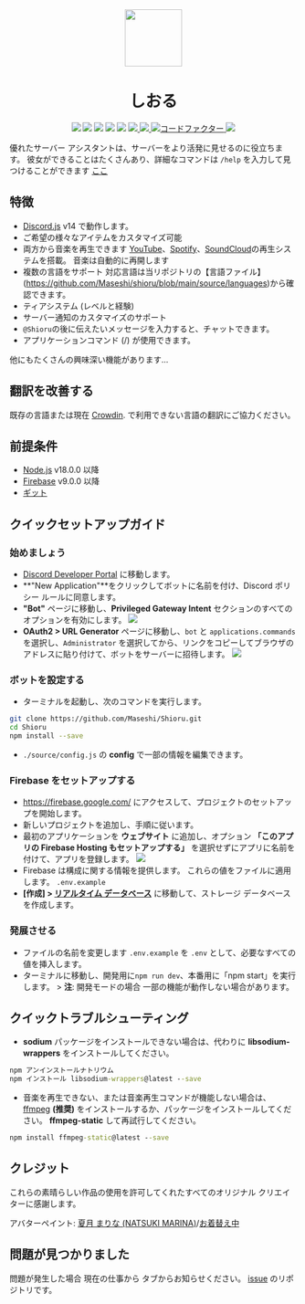 <div align="center">
  <img src="https://raw.githubusercontent.com/Maseshi/Shioru/main/assets/icons/favicon-circle.png" width="100" />
  <h1>
    <strong>しおる</strong>
  </h1>
  <img src="https://img.shields.io/badge/discord.js-v14-7354F6?logo=discord&logoColor=white" />
  <img src="https://img.shields.io/github/stars/Maseshi/Shioru.svg?logo=github" />
  <img src="https://img.shields.io/github/v/release/Maseshi/Shioru">
  <img src="https://img.shields.io/github/license/Maseshi/Shioru.svg?logo=github" />
  <img src="https://img.shields.io/github/last-commit/Maseshi/Shioru">
  <a title="スターテス" target="_blank" href="https://shioru.statuspage.io/">
    <img src="https://img.shields.io/badge/dynamic/json?logo=google-cloud&logoColor=white&label=status&query=status.indicator&url=https%3A%2F%2Fq60yrzp0cbgg.statuspage.io%2Fapi%2Fv2%2Fstatus.json" />
  </a>
  <a title="クラウディン" target="_blank" href="https://crowdin.com/project/shioru-bot">
    <img src="https://badges.crowdin.net/shioru-bot/localized.svg">
  </a>
  <a title="コードファクター" target="_blank" href="https://www.codefactor.io/repository/github/maseshi/shioru">
    <img src="https://www.codefactor.io/repository/github/maseshi/shioru/badge" alt="コードファクター" />
  </a>
  <a title="トップ.gg" target="_blank" href="https://top.gg/bot/704706906505347183">
    <img src="https://top.gg/api/widget/upvotes/704706906505347183.svg">
  </a>
</div>

[](https://github.com/Maseshi/Shioru/blob/main/documents/README.en.md) [](https://github.com/Maseshi/Shioru/blob/main/documents/README.th.md) [](https://github.com/Maseshi/Shioru/blob/main/documents/README.ja.md)

優れたサーバー アシスタントは、サーバーをより活発に見せるのに役立ちます。 彼女ができることはたくさんあり、詳細なコマンドは `/help` を入力して見つけることができます [ここ](https://discord.com/api/oauth2/authorize?client_id=704706906505347183&permissions=8&scope=applications.commands%20bot&redirect_uri=https%3A%2F%2Fshiorus.web.app%2Fthanks-you)

## 特徴

- [Discord.js](https://discord.js.org/) v14 で動作します。
- ご希望の様々なアイテムをカスタマイズ可能
- 両方から音楽を再生できます [YouTube](https://www.youtube.com/)、[Spotify](https://www.spotify.com/)、[SoundCloud](https://soundcloud.com/)の再生システムを搭載。 音楽は自動的に再開します
- 複数の言語をサポート 対応言語は当リポジトリの【言語ファイル】(https://github.com/Maseshi/shioru/blob/main/source/languages)から確認できます。
- ティアシステム (レベルと経験)
- サーバー通知のカスタマイズのサポート
- `@Shioru`の後に伝えたいメッセージを入力すると、チャットできます。
- アプリケーションコマンド (/) が使用できます。

他にもたくさんの興味深い機能があります...

## 翻訳を改善する

既存の言語または現在 [Crowdin](https://crowdin.com/project/shioru-bot). で利用できない言語の翻訳にご協力ください。

## 前提条件

- [Node.js](https://nodejs.org/) v18.0.0 以降
- [Firebase](https://firebase.google.com/) v9.0.0 以降
- [ギット](https://git-scm.com/downloads)

## クイックセットアップガイド

### 始めましょう

- [Discord Developer Portal](https://discord.com/developers/applications) に移動します。
- **"New Application"**をクリックしてボットに名前を付け、Discord ポリシー ルールに同意します。
- **"Bot"** ページに移動し、**Privileged Gateway Intent** セクションのすべてのオプションを有効にします。 ![](https://raw.githubusercontent.com/Maseshi/Shioru/main/assets/images/discord-developer-portal-privileged-gateway-intents.png)
- **OAuth2 > URL Generator** ページに移動し、`bot` と `applications.commands` を選択し、`Administrator` を選択してから、リンクをコピーしてブラウザのアドレスに貼り付けて、ボットをサーバーに招待します。 ![](https://raw.githubusercontent.com/Maseshi/Shioru/main/assets/images/discord-developer-portal-scopes.png)

### ボットを設定する

- ターミナルを起動し、次のコマンドを実行します。

```bash
git clone https://github.com/Maseshi/Shioru.git
cd Shioru
npm install --save
```

- `./source/config.js` の **config** で一部の情報を編集できます。

### Firebase をセットアップする

- https://firebase.google.com/ にアクセスして、プロジェクトのセットアップを開始します。
- 新しいプロジェクトを追加し、手順に従います。
- 最初のアプリケーションを **ウェブサイト** に追加し、オプション **「このアプリの Firebase Hosting もセットアップする」** を選択せず​​にアプリに名前を付けて、アプリを登録します。 ![](https://raw.githubusercontent.com/Maseshi/Shioru/main/assets/images/firebase-setup-web-application.png)
- Firebase は構成に関する情報を提供します。 これらの値をファイルに適用します。 `.env.example`
- **[作成] > [リアルタイム データベース](https://console.firebase.google.com/u/0/project/_/database/data)** に移動して、ストレージ データベースを作成します。

### 発展させる

- ファイルの名前を変更します `.env.example` を `.env` として、必要なすべての値を挿入します。
- ターミナルに移動し、開発用に`npm run dev`、本番用に「npm start」を実行します。 > **注**: 開発モードの場合 一部の機能が動作しない場合があります。

## クイックトラブルシューティング

- **sodium** パッケージをインストールできない場合は、代わりに **libsodium-wrappers** をインストールしてください。
```bat
npm アンインストールナトリウム
npm インストール libsodium-wrappers@latest --save
```
- 音楽を再生できない、または音楽再生コマンドが機能しない場合は、[ffmpeg](https://ffmpeg.org/download.html) **(推奨)** をインストールするか、パッケージをインストールしてください。 **ffmpeg-static** して再試行してください。
```bat
npm install ffmpeg-static@latest --save
```

## クレジット

これらの素晴らしい作品の使用を許可してくれたすべてのオリジナル クリエイターに感謝します。

アバターペイント: [夏月 まりな (NATSUKI MARINA)](https://www.pixiv.net/en/users/482462)/[お着替え中](https://www.pixiv.net/en/artworks/76075098)

## 問題が見つかりました

問題が発生した場合 現在の仕事から タブからお知らせください。 [issue](https://github.com/Maseshi/Shioru/issues) のリポジトリです。
